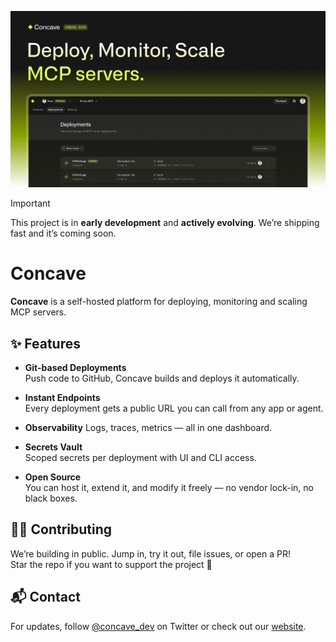 ![assets/og.png](assets/og.png)

> [!IMPORTANT]
> This project is in **early development** and **actively evolving**. We’re shipping fast and it’s coming soon.

# Concave

**Concave** is a self-hosted platform for deploying, monitoring and scaling MCP servers.

## ✨ Features

- **Git-based Deployments**  
  Push code to GitHub, Concave builds and deploys it automatically.

- **Instant Endpoints**  
  Every deployment gets a public URL you can call from any app or agent.

- **Observability**
  Logs, traces, metrics — all in one dashboard.

- **Secrets Vault**  
  Scoped secrets per deployment with UI and CLI access.

- **Open Source**  
  You can host it, extend it, and modify it freely — no vendor lock-in, no black boxes.

## 🧑‍💻 Contributing

We’re building in public. Jump in, try it out, file issues, or open a PR!  
Star the repo if you want to support the project 🌟

## 📬 Contact

For updates, follow [@concave_dev](https://twitter.com/concave_dev) on Twitter or check out our [website](https://concave.dev).
